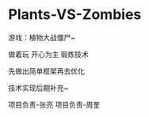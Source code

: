 # Plants-VS-Zombies<br>
游戏：植物大战僵尸~<br>

做着玩 开心为主 锻炼技术<br>

先做出简单框架再去优化<br>

技术实现后期补充~<br>

项目负责-张亮
项目负责-周奎
